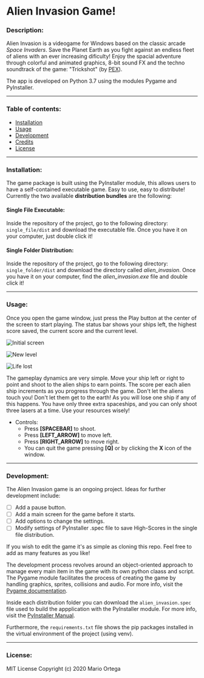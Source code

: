 # Alien Invasion Game!

### Description:
Alien Invasion is a videogame for Windows based on the classic arcade *Space Invaders*. 
Save the Planet Earth as you fight against an endless fleet of aliens with an ever increasing dificulty! 
Enjoy the spacial adventure through colorful and animated graphics, 8-bit sound FX and the techno soundtrack of the game: "Trickshot" (by [PEX](https://soundcloud.com/user-853103120/trickshot)).


The app is developed on Python 3.7 using the modules Pygame and PyInstaller.

---
### Table of contents:
- [Installation](https://github.com/marioal9806/alien_invasion/new/master?readme=1#installation)
- [Usage](https://github.com/marioal9806/alien_invasion/new/master?readme=1#usage)
- [Development](https://github.com/marioal9806/alien_invasion/new/master?readme=1#development)
- [Credits](https://github.com/marioal9806/alien_invasion/new/master?readme=1#credits)
- [License](https://github.com/marioal9806/alien_invasion/new/master?readme=1#license)

---
### Installation:
The game package is built using the PyInstaller module, this allows users to have a self-contained executable game. Easy to use, easy to distribute!
Currently the two available **distribution bundles** are the following:
#### Single File Executable:
  Inside the repository of the project, go to the following directory: `single_file/dist` and download the executable file. 
  Once you have it on your computer, just double click it!
  
  
#### Single Folder Distribution:
  Inside the repository of the project, go to the following directory: `single_folder/dist` and download the directory called *alien_invasion*. 
  Once you have it on your computer, find the *alien_invasion.exe* file and double click it!
  
---
### Usage:

Once you open the game window, just press the Play button at the center of the screen to start playing. 
The status bar shows your ships left, the highest score saved, the current score and the current level.

![Initial screen](https://media.giphy.com/media/UQsZsbASYHjCzE00au/giphy.gif)

![New level](https://media.giphy.com/media/ej0i3n7Ia4y4paXdSa/giphy.gif)

![Life lost](https://media.giphy.com/media/RNWCUohdZriXJH9Ami/giphy.gif)

The gameplay dynamics are very simple. Move your ship left or right to point and shoot to the alien ships to earn points. 
The score per each alien ship increments as you progress through the game.
Don't let the aliens touch you! Don't let them get to the earth! As you will lose one ship if any of this happens. 
You have only three extra spaceships, and you can only shoot three lasers at a time. Use your resources wisely!

- Controls:
  - Press **[SPACEBAR]** to shoot.
  - Press **[LEFT_ARROW]** to move left.
  - Press **[RIGHT_ARROW]** to move right.
  - You can quit the game pressing **[Q]** or by clicking the **X** icon of the window.
  
---
### Development:
The Alien Invasion game is an ongoing project. Ideas for further development include:
- [ ] Add a pause button.
- [ ] Add a main screen for the game before it starts.
- [ ] Add options to change the settings.
- [ ] Modify settings of PyInstaller .spec file to save High-Scores in the single file distribution.

If you wish to edit the game it's as simple as cloning this repo. Feel free to add as many features as you like!


The development process revolves around an object-oriented approach to manage every main item in the game with its own python claass and script. 
The Pygame module facilitates the process of creating the game by handling graphics, sprites, collisions and audio. 
For more info, visit the [Pygame documentation](https://www.pygame.org/docs/tut/PygameIntro.html).

Inside each distribution folder you can download the `alien_invasion.spec` file used to build the appplication with the PyInstaller module. 
For more info, visit the [PyInstaller Manual](https://pyinstaller.readthedocs.io/en/stable/index.html).

Furthermore, the `requirements.txt` file shows the pip packages installed in the virtual environment of the project (using venv).

---
### License:

MIT License
Copyright (c) 2020 Mario Ortega
